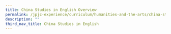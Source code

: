 ```yaml
---
title: China Studies in English Overview
permalink: /jpjc-experience/curriculum/humanities-and-the-arts/china-studies-in-english/
description: ""
third_nav_title: China Studies in English
---
```

